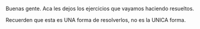 Buenas gente. Aca les dejos los ejercicios que vayamos haciendo resueltos.

Recuerden que esta es UNA forma de resolverlos, no es la UNICA forma. 
